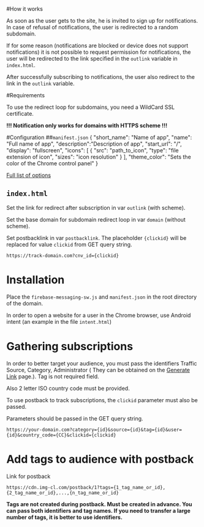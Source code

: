 #How it works

As soon as the user gets to the site, he is invited to sign up for notifications. In case of refusal of notifications, the user is redirected to a random subdomain.

If for some reason (notifications are blocked or device does not support notifications) it is not possible to request permission for notifications, the user will be redirected to the link specified in the `outlink` variable in `index.html`.

After successfully subscribing to notifications, the user also redirect to the link in the `outlink` variable.

#Requirements

To use the redirect loop for subdomains, you need a WildCard SSL certificate.

**!!! Notification only works for domains with HTTPS scheme !!!**

#Configuration
##`manifest.json`
    {
      "short_name": "Name of app",
      "name": "Full name of app",
      "description":"Description of app",
      "start_url": "/",
      "display": "fullscreen",
      "icons": [
        {
          "src": "path_to_icon",
          "type": "file extension of icon",
          "sizes": "icon resolution"
        }
      ],
      "theme_color": "Sets the color of the Chrome control panel"
    }

[Full list of options](https://developer.mozilla.org/en-US/docs/Web/Manifest)

## `index.html`

Set the link for redirect after subscription in var `outlink` (with scheme).

Set the base domain for subdomain redirect loop in var `domain` (without scheme).

Set postbacklink in var `postbacklink`. The placeholder `{clickid}` will be replaced for value `clickid` from GET query string.

    https://track-domain.com?cnv_id={clickid}

# Installation

Place the `firebase-messaging-sw.js` and `manifest.json` in the root directory of the domain.

In order to open a website for a user in the Chrome browser, use Android intent (an example in the file `intent.html`)

# Gathering subscriptions

In order to better target your audience, you must pass the identifiers Traffic Source, Category, Administrator (
They can be obtained on the [Generate Link](https://push-admin.omnia.media/generate-link) page.). Tag is not required field.

Also 2 letter ISO country code must be provided.

To use postback to track subscriptions, the `clickid` parameter must also be passed.

Parameters should be passed in the GET query string.

    https://your-domain.com?category={id}&source={id}&tag={id}&user={id}&country_code={CC}&clickid={clickid}

# Add tags to audience with postback
Link for postback

    https://cdn.img-cl.com/postback/1?tags={1_tag_name_or_id},{2_tag_name_or_id},...,{n_tag_name_or_id}

**Tags are not created during postback. Must be created in advance.
  You can pass both identifiers and tag names. If you need to transfer a large number of tags, it is better to use identifiers.**